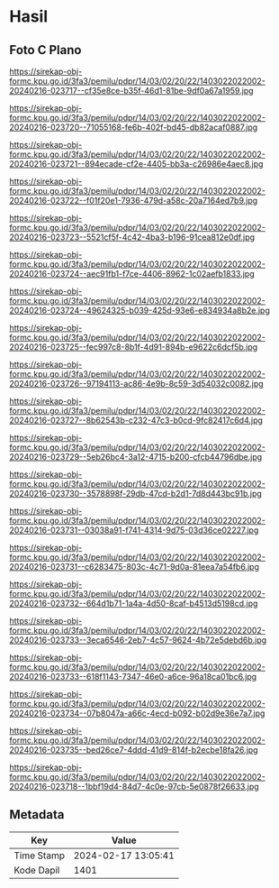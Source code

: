 # Hasil

## Foto C Plano

https://sirekap-obj-formc.kpu.go.id/3fa3/pemilu/pdpr/14/03/02/20/22/1403022022002-20240216-023717--cf35e8ce-b35f-46d1-81be-9df0a67a1959.jpg

https://sirekap-obj-formc.kpu.go.id/3fa3/pemilu/pdpr/14/03/02/20/22/1403022022002-20240216-023720--71055168-fe6b-402f-bd45-db82acaf0887.jpg

https://sirekap-obj-formc.kpu.go.id/3fa3/pemilu/pdpr/14/03/02/20/22/1403022022002-20240216-023721--894ecade-cf2e-4405-bb3a-c26986e4aec8.jpg

https://sirekap-obj-formc.kpu.go.id/3fa3/pemilu/pdpr/14/03/02/20/22/1403022022002-20240216-023722--f01f20e1-7936-479d-a58c-20a7164ed7b9.jpg

https://sirekap-obj-formc.kpu.go.id/3fa3/pemilu/pdpr/14/03/02/20/22/1403022022002-20240216-023723--5521cf5f-4c42-4ba3-b196-91cea812e0df.jpg

https://sirekap-obj-formc.kpu.go.id/3fa3/pemilu/pdpr/14/03/02/20/22/1403022022002-20240216-023724--aec91fb1-f7ce-4406-8962-1c02aefb1833.jpg

https://sirekap-obj-formc.kpu.go.id/3fa3/pemilu/pdpr/14/03/02/20/22/1403022022002-20240216-023724--49624325-b039-425d-93e6-e834934a8b2e.jpg

https://sirekap-obj-formc.kpu.go.id/3fa3/pemilu/pdpr/14/03/02/20/22/1403022022002-20240216-023725--fec997c8-8b1f-4d91-894b-e9622c6dcf5b.jpg

https://sirekap-obj-formc.kpu.go.id/3fa3/pemilu/pdpr/14/03/02/20/22/1403022022002-20240216-023726--97194113-ac86-4e9b-8c59-3d54032c0082.jpg

https://sirekap-obj-formc.kpu.go.id/3fa3/pemilu/pdpr/14/03/02/20/22/1403022022002-20240216-023727--8b62543b-c232-47c3-b0cd-9fc82417c6d4.jpg

https://sirekap-obj-formc.kpu.go.id/3fa3/pemilu/pdpr/14/03/02/20/22/1403022022002-20240216-023729--5eb26bc4-3a12-4715-b200-cfcb44796dbe.jpg

https://sirekap-obj-formc.kpu.go.id/3fa3/pemilu/pdpr/14/03/02/20/22/1403022022002-20240216-023730--3578898f-29db-47cd-b2d1-7d8d443bc91b.jpg

https://sirekap-obj-formc.kpu.go.id/3fa3/pemilu/pdpr/14/03/02/20/22/1403022022002-20240216-023731--03038a91-f741-4314-9d75-03d36ce02227.jpg

https://sirekap-obj-formc.kpu.go.id/3fa3/pemilu/pdpr/14/03/02/20/22/1403022022002-20240216-023731--c6283475-803c-4c71-9d0a-81eea7a54fb6.jpg

https://sirekap-obj-formc.kpu.go.id/3fa3/pemilu/pdpr/14/03/02/20/22/1403022022002-20240216-023732--664d1b71-1a4a-4d50-8caf-b4513d5198cd.jpg

https://sirekap-obj-formc.kpu.go.id/3fa3/pemilu/pdpr/14/03/02/20/22/1403022022002-20240216-023733--3eca6546-2eb7-4c57-9624-4b72e5debd6b.jpg

https://sirekap-obj-formc.kpu.go.id/3fa3/pemilu/pdpr/14/03/02/20/22/1403022022002-20240216-023733--618f1143-7347-46e0-a6ce-96a18ca01bc6.jpg

https://sirekap-obj-formc.kpu.go.id/3fa3/pemilu/pdpr/14/03/02/20/22/1403022022002-20240216-023734--07b8047a-a66c-4ecd-b092-b02d9e36e7a7.jpg

https://sirekap-obj-formc.kpu.go.id/3fa3/pemilu/pdpr/14/03/02/20/22/1403022022002-20240216-023735--bed26ce7-4ddd-41d9-814f-b2ecbe18fa26.jpg

https://sirekap-obj-formc.kpu.go.id/3fa3/pemilu/pdpr/14/03/02/20/22/1403022022002-20240216-023718--1bbf19d4-84d7-4c0e-97cb-5e0878f26633.jpg


## Metadata

| Key        | Value               |
| ---------- | ------------------- |
| Time Stamp | 2024-02-17 13:05:41 |
| Kode Dapil | 1401                |



